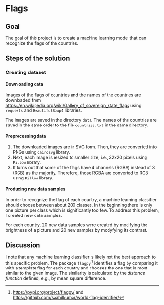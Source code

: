 # Flags

## Goal 

The goal of this project is to create a machine learning model that can recognize the flags of the countries.

## Steps of the solution

### Creating dataset

#### Downloading data

Images of the flags of countries and the names of the countries are downloaded from https://en.wikipedia.org/wiki/Gallery_of_sovereign_state_flags using `requests` and `BeautifulSoup4` libraries. 

The images are saved in the directory `data`. The names of the countries are saved in the same order to the file `countries.txt` in the same directory.

#### Preprocessing data

1. The downloaded images are in SVG form. Then, they are converted into PNGs using `cairosvg` library.
2. Next, each image is resized to smaller size, i.e., 32x20 pixels using `Pillow` library.
3. It turns out that some of the flags have 4 channels (RGBA) instead of 3 (RGB) as the majority. Therefore, those RGBA are converted to RGB using `Pillow` library. 

#### Producing new data samples

In order to recognize the flag of each country, a machine learning classifier should choose between about 200 classes. In the beginning there is only one picture per class which is significantly too few. To address this problem, I created new data samples.

For each country, 20 new data samples were created by modifying the brightness of a picture and 20 new samples by modyfying its contrast.

## Discussion

I note that any machine learning classifier is likely not the best approach to this specific problem. The package `flagpy` [^1] identifies a flag by comparing it with a template flag for each country and chooses the one that is most similar to the given image. The similarity is calculated by the *distance function* defined, e.g., by mean square difference.  


[^1]: https://pypi.org/project/flagpy/ and https://github.com/saahilkumar/world-flag-identifier/